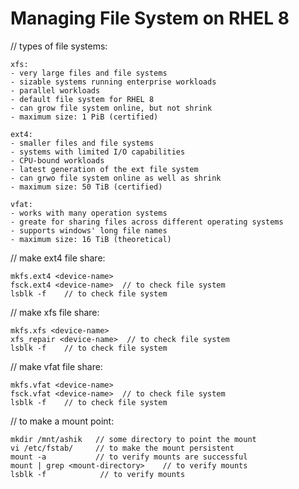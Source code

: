 # **Managing File System on RHEL 8**

// types of file systems:

    xfs:
    - very large files and file systems
    - sizable systems running enterprise workloads
    - parallel workloads
    - default file system for RHEL 8
    - can grow file system online, but not shrink
    - maximum size: 1 PiB (certified)

    ext4:
    - smaller files and file systems
    - systems with limited I/O capabilities
    - CPU-bound workloads
    - latest generation of the ext file system
    - can grwo file system online as well as shrink
    - maximum size: 50 TiB (certified)

    vfat:
    - works with many operation systems
    - greate for sharing files across different operating systems
    - supports windows' long file names
    - maximum size: 16 TiB (theoretical)

// make ext4 file share:

    mkfs.ext4 <device-name>
    fsck.ext4 <device-name>  // to check file system
    lsblk -f    // to check file system

// make xfs file share:

    mkfs.xfs <device-name>
    xfs_repair <device-name>  // to check file system
    lsblk -f    // to check file system

// make vfat file share:

    mkfs.vfat <device-name>
    fsck.vfat <device-name>  // to check file system
    lsblk -f    // to check file system

// to make a mount point:

    mkdir /mnt/ashik   // some directory to point the mount
    vi /etc/fstab/     // to make the mount persistent
    mount -a           // to verify mounts are successful
    mount | grep <mount-directory>    // to verify mounts
    lsblk -f            // to verify mounts